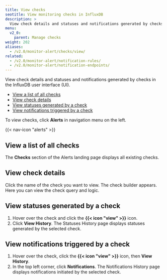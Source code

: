 ```yaml
---
title: View checks
seotitle: View monitoring checks in InfluxDB
description: >
  View check details and statuses and notifications generated by checks in the InfluxDB UI.
menu:
  v2_0:
    parent: Manage checks
weight: 202
aliases:
  - /v2.0/monitor-alert/checks/view/
related:
  - /v2.0/monitor-alert/notification-rules/
  - /v2.0/monitor-alert/notification-endpoints/
---
```


View check details and statuses and notifications generated by checks in the InfluxDB user interface (UI).

- [View a list of all checks](#view-a-list-of-all-checks)
- [View check details](#view-check-details)
- [View statuses generated by a check](#view-statuses-generated-by-a-check)
- [View notifications triggered by a check](#view-notifications-triggered-by-a-check)

To view checks, click **Alerts** in navigation menu on the left.

{{< nav-icon "alerts" >}}

## View a list of all checks
The **Checks** section of the Alerts landing page displays all existing checks.

## View check details
Click the name of the check you want to view.
The check builder appears.
Here you can view the check query and logic.

## View statuses generated by a check
1. Hover over the check and click the **{{< icon "view" >}}** icon.
2. Click **View History**.
   The Statuses History page displays statuses generated by the selected check.

## View notifications triggered by a check
1. Hover over the check, click the **{{< icon "view" >}}**
   icon, then **View History**.
2. In the top left corner, click **Notifications**.
   The Notifications History page displays notifications initiated by the selected check.
